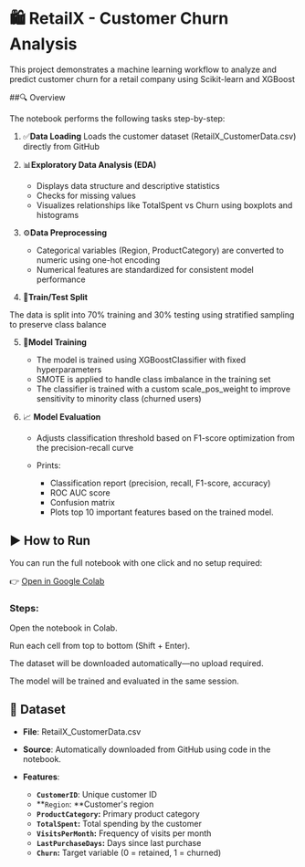 # 🛍️ RetailX - Customer Churn Analysis

This project demonstrates a machine learning workflow to analyze and predict customer churn for a retail company using Scikit-learn and XGBoost

##🔍 Overview

The notebook performs the following tasks step-by-step:

1. ✅**Data Loading**
Loads the customer dataset (RetailX_CustomerData.csv) directly from GitHub

2. 📊**Exploratory Data Analysis (EDA)**

   - Displays data structure and descriptive statistics
   - Checks for missing values
   - Visualizes relationships like TotalSpent vs Churn using boxplots and histograms

3. ⚙️**Data Preprocessing**

   - Categorical variables (Region, ProductCategory) are converted to numeric using one-hot encoding
   - Numerical features are standardized for consistent model performance

4. 🔀**Train/Test Split**

The data is split into 70% training and 30% testing using stratified sampling to preserve class balance

5. 🤖**Model Training**

   - The model is trained using XGBoostClassifier with fixed hyperparameters
   - SMOTE is applied to handle class imbalance in the training set
   - The classifier is trained with a custom scale_pos_weight to improve sensitivity to minority class (churned users)

6. 📈 **Model Evaluation**

   - Adjusts classification threshold based on F1-score optimization from the precision-recall curve

   - Prints:

      - Classification report (precision, recall, F1-score, accuracy)
      - ROC AUC score
      - Confusion matrix
      - Plots top 10 important features based on the trained model.

## ▶️ How to Run

You can run the full notebook with one click and no setup required:

👉 [Open in Google Colab](https://colab.research.google.com/github/contrecesar/Automatizacion-2025-1/blob/main/JesusChacon-MachineLearningModelsScikit-Learn/RetailX_Churn_Analysis.ipynb#scrollTo=-S5P3AnbOXxb)

### **Steps:**
Open the notebook in Colab.

Run each cell from top to bottom (Shift + Enter).

The dataset will be downloaded automatically—no upload required.

The model will be trained and evaluated in the same session.

## 📁 Dataset

- **File**: RetailX_CustomerData.csv
- **Source**: Automatically downloaded from GitHub using code in the notebook.

- **Features**:
   - **`CustomerID`**: Unique customer ID
   - **`Region`: **Customer's region
   - **`ProductCategory`:** Primary product category
   - **`TotalSpent`:** Total spending by the customer
   - **`VisitsPerMonth`:** Frequency of visits per month
   - **`LastPurchaseDays`:** Days since last purchase
   - **`Churn`:** Target variable (0 = retained, 1 = churned)
